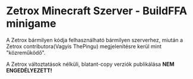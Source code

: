 # Zetrox Minecraft Szerver - BuildFFA minigame

A Zetrox bármilyen kódja felhasználható bármilyen szerverhez, miután a Zetrox contributora(Vagyis ThePingu) megjelenítésre kerül mint "közreműködő".

A Zetrox változtatások nélküli, blatant-copy verziók publikálása **NEM ENGEDÉLYEZETT!**
